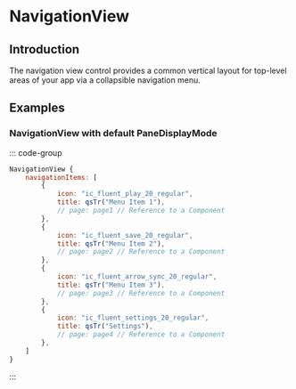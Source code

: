 # NavigationView

## Introduction

<mcurl name="NavigationView" url="https://learn.microsoft.com/en-us/windows/apps/design/controls/navigationview"></mcurl>

The navigation view control provides a common vertical layout for top-level areas of your app via a collapsible navigation menu.

## Examples

### NavigationView with default PaneDisplayMode

::: code-group

```qml
NavigationView {
    navigationItems: [
        {
            icon: "ic_fluent_play_20_regular",
            title: qsTr("Menu Item 1"),
            // page: page1 // Reference to a Component
        },
        {
            icon: "ic_fluent_save_20_regular",
            title: qsTr("Menu Item 2"),
            // page: page2 // Reference to a Component
        },
        {
            icon: "ic_fluent_arrow_sync_20_regular",
            title: qsTr("Menu Item 3"),
            // page: page3 // Reference to a Component
        },
        {
            icon: "ic_fluent_settings_20_regular",
            title: qsTr("Settings"),
            // page: page4 // Reference to a Component
        },
    ]
}
```

:::